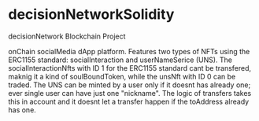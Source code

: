 # decisionNetworkSolidity
decisionNetwork Blockchain Project

onChain socialMedia dApp platform. Features two types of NFTs using the ERC1155 standard: socialInteraction and userNameSerice (UNS).
The socialInteractionNfts with ID 1 for the ERC1155 standard cant be transfered, maknig it a kind of soulBoundToken, while the unsNft with ID 0 can be traded.
The UNS can be minted by a user only if it doesnt has already one; ever single user can have just one "nickname". The logic of transfers takes this in account and it doesnt let a transfer happen if the toAddress already has one.

